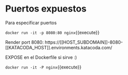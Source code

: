 # Puertos expuestos

Para especificar puertos


`docker run -it -p 8080:80 nginx`{{execute}}


Render port 8080: https://[[HOST_SUBDOMAIN]]-8080-[[KATACODA_HOST]].environments.katacoda.com/


EXPOSE en el Dockerfile si sirve :)

`docker run -it -P nginx`{{execute}}